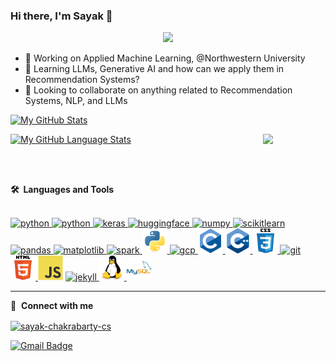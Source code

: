 ### Hi there, I'm Sayak 👋

<p align="center">
<!--   <img src="https://github.com/akshaym96/akshaym96/assets/6770064/7e429b6e-a37f-4496-a6db-d3a8690fd181"/> -->
  <img src="https://readme-typing-svg.demolab.com?font=Fira+Code&weight=800&duration=3000&pause=1000&center=true&vCenter=true&width=440&lines=ML+%7C+NLP+%7C+CV;Gen+AI+%7C+RecSys+%7C+FSL"/>
</p>

- 🔭 Working on Applied Machine Learning, @Northwestern University
- 🌱 Learning LLMs, Generative AI and how can we apply them in Recommendation Systems?
- 👯 Looking to collaborate on anything related to Recommendation Systems, NLP, and LLMs



[![My GitHub Stats](https://github-readme-stats.vercel.app/api/?username=hellokayas&rank_icon=github&show_icons=true&count_private=true&theme=tokyonight)]()

<img align='right' src='https://images.squarespace-cdn.com/content/v1/65a0568b2a8a070d96671ab0/1720490849916-GT3V81YEPI5DYMQCAIFX/Facetune_14-08-2023-21-07-42.JPG' width='100'>


[![My GitHub Language Stats](https://github-readme-stats.vercel.app/api/top-langs/?username=hellokayas&langs_count=5&theme=tokyonight)]()

  <br>
  <br>

<!-- <details>-->
  <b>🛠️&nbsp;&nbsp;Languages&nbsp;and&nbsp;Tools</b>
  <br>
  <br>
<p align="left">
    <a href="https://pytorch.org/" target="_blank"> <img src="https://upload.wikimedia.org/wikipedia/commons/1/10/PyTorch_logo_icon.svg" alt="python" width="40" height="40" /> </a>
    <a href="https://www.tensorflow.org/" target="_blank"> <img src="https://upload.wikimedia.org/wikipedia/commons/2/2d/Tensorflow_logo.svg" alt="python" width="40" height="40" /> </a>
  <a href="https://keras.io/" target="_blank"> <img src="https://upload.wikimedia.org/wikipedia/commons/thumb/a/ae/Keras_logo.svg/512px-Keras_logo.svg.png?20200317115153" alt="keras" width="40" height="40" /> </a>
  <a href="https://huggingface.co/" target="_blank"> <img src="https://huggingface.co/datasets/huggingface/brand-assets/resolve/main/hf-logo.svg" alt="huggingface" width="40" height="40" /> </a>
  <a href="https://numpy.org/" target="_blank"> <img src="https://upload.wikimedia.org/wikipedia/commons/thumb/3/31/NumPy_logo_2020.svg/512px-NumPy_logo_2020.svg.png?20200723114325" alt="numpy" width="40" height="40" /> </a>
  <a href="https://scikit-learn.org/stable/index.html" target="_blank"> <img src="https://upload.wikimedia.org/wikipedia/commons/thumb/0/05/Scikit_learn_logo_small.svg/260px-Scikit_learn_logo_small.svg.png?20180808062052" alt="scikitlearn" width="40" height="40" /> </a>
  <a href="https://pandas.pydata.org/" target="_blank"> <img src="https://upload.wikimedia.org/wikipedia/commons/thumb/e/ed/Pandas_logo.svg/512px-Pandas_logo.svg.png?20200209204934" alt="pandas" width="40" height="40" /> </a>
  <a href="https://matplotlib.org/" target="_blank"> <img src="https://upload.wikimedia.org/wikipedia/commons/thumb/8/84/Matplotlib_icon.svg/180px-Matplotlib_icon.svg.png?20150311090915" alt="matplotlib" width="40" height="40" /> </a>
  <a href="https://spark.apache.org/" target="_blank"> <img src="https://upload.wikimedia.org/wikipedia/commons/thumb/f/f3/Apache_Spark_logo.svg/512px-Apache_Spark_logo.svg.png?20210416091439" alt="spark" width="40" height="40" /> </a>
  <a href="https://www.python.org" target="_blank"> <img src="https://raw.githubusercontent.com/devicons/devicon/master/icons/python/python-original.svg" alt="python" width="40" height="40" /> </a>
<!--   <a href="https://aws.amazon.com" target="_blank"> <img src="https://raw.githubusercontent.com/devicons/devicon/master/icons/amazonwebservices/amazonwebservices-original-wordmark.svg" alt="aws" width="40" height="40" /> </a> -->
<!--   <a href="https://azure.microsoft.com/en-in/" target="_blank"> <img src="https://www.vectorlogo.zone/logos/microsoft_azure/microsoft_azure-icon.svg" alt="azure" width="40" height="40" /> </a> -->
  <a href="https://cloud.google.com" target="_blank"> <img src="https://www.vectorlogo.zone/logos/google_cloud/google_cloud-icon.svg" alt="gcp" width="40" height="40" /> </a>
<!--   <a href="https://www.docker.com/" target="_blank"> <img src="https://raw.githubusercontent.com/devicons/devicon/master/icons/docker/docker-original-wordmark.svg" alt="docker" width="40" height="40" /> </a> -->
<!--   <a href="https://kubernetes.io" target="_blank"> <img src="https://www.vectorlogo.zone/logos/kubernetes/kubernetes-icon.svg" alt="kubernetes" width="40" height="40" /> </a>     -->
<!--   <a href="https://flask.palletsprojects.com/" target="_blank"> <img src="https://www.vectorlogo.zone/logos/pocoo_flask/pocoo_flask-icon.svg" alt="flask" width="40" height="40" /> </a> -->
<!--   <a href="https://streamlit.io/" target="_blank"> <img src="https://image.pngaaa.com/798/5084798-middle.png" alt="streamlit" width="40" height="40" /> </a> -->
<!--   <a href="https://www.gnu.org/software/bash/" target="_blank"> <img src="https://www.vectorlogo.zone/logos/gnu_bash/gnu_bash-icon.svg" alt="bash" width="40" height="40" /> </a> -->
  <a href="https://www.cprogramming.com/" target="_blank"> <img src="https://raw.githubusercontent.com/devicons/devicon/master/icons/c/c-original.svg" alt="c" width="40" height="40" /> </a>
  <a href="https://www.w3schools.com/cpp/" target="_blank"> <img src="https://raw.githubusercontent.com/devicons/devicon/master/icons/cplusplus/cplusplus-original.svg" alt="cplusplus" width="40" height="40" /> </a>
  <a href="https://www.w3schools.com/css/" target="_blank"> <img src="https://raw.githubusercontent.com/devicons/devicon/master/icons/css3/css3-original-wordmark.svg" alt="css3" width="40" height="40" /> </a>
  <a href="https://git-scm.com/" target="_blank"> <img src="https://www.vectorlogo.zone/logos/git-scm/git-scm-icon.svg" alt="git" width="40" height="40" /> </a>
  <a href="https://www.w3.org/html/" target="_blank"> <img src="https://raw.githubusercontent.com/devicons/devicon/master/icons/html5/html5-original-wordmark.svg" alt="html5" width="40" height="40" /> </a>
  <a href="https://developer.mozilla.org/en-US/docs/Web/JavaScript" target="_blank"><img src="https://raw.githubusercontent.com/devicons/devicon/master/icons/javascript/javascript-original.svg" alt="javascript" width="40" height="40" /></a>
  <a href="https://jekyllrb.com/" target="_blank"> <img src="https://www.vectorlogo.zone/logos/jekyllrb/jekyllrb-icon.svg" alt="jekyll" width="40" height="40" /> </a>
<!--   <a href="https://www.jenkins.io" target="_blank"> <img src="https://www.vectorlogo.zone/logos/jenkins/jenkins-icon.svg" alt="jenkins" width="40" height="40" /> </a> -->
  <a href="https://www.linux.org/" target="_blank"> <img src="https://raw.githubusercontent.com/devicons/devicon/master/icons/linux/linux-original.svg" alt="linux" width="40" height="40" /> </a>
<!--   <a href="https://www.microsoft.com/en-us/sql-server" target="_blank"> <img src="https://www.svgrepo.com/show/303229/microsoft-sql-server-logo.svg" alt="mssql" width="40" height="40" /> </a> -->
  <a href="https://www.mysql.com/" target="_blank"> <img src="https://raw.githubusercontent.com/devicons/devicon/master/icons/mysql/mysql-original-wordmark.svg" alt="mysql" width="40" height="40" /> </a>
<!--   <a href="https://www.nginx.com" target="_blank"> <img src="https://raw.githubusercontent.com/devicons/devicon/master/icons/nginx/nginx-original.svg" alt="nginx" width="40" height="40" /> </a> -->
<!--   <a href="https://www.postgresql.org" target="_blank"> <img src="https://raw.githubusercontent.com/devicons/devicon/master/icons/postgresql/postgresql-original-wordmark.svg" alt="postgresql" width="40" height="40" /> </a> -->
<!--   <a href="https://postman.com" target="_blank"> <img src="https://www.vectorlogo.zone/logos/getpostman/getpostman-icon.svg" alt="postman" width="40" height="40" /> </a> -->
<!--   <a href="https://reactjs.org/" target="_blank"> <img src="https://raw.githubusercontent.com/devicons/devicon/master/icons/react/react-original-wordmark.svg" alt="react" width="40" height="40" /> </a> -->
<!--   <a href="https://www.sqlite.org/" target="_blank"> <img src="https://www.vectorlogo.zone/logos/sqlite/sqlite-icon.svg" alt="sqlite" width="40" height="40" /> </a> -->
</p>
<!--</details> -->

<hr/>

🔗 &nbsp;**Connect with me**
<p align="left">
<a href="https://www.linkedin.com/in/sayak-chakrabarty-cs" target="blank"><img align="center" src="https://raw.githubusercontent.com/rahuldkjain/github-profile-readme-generator/master/src/images/icons/Social/linked-in-alt.svg" alt="sayak-chakrabarty-cs" height="30" width="40" /></a>

[![Gmail Badge](https://img.shields.io/badge/-pidnas94335@gmail.com-c14438?style=flat-square&logo=Gmail&logoColor=white&link=mailto:pidnas94335@gmail.com)](mailto:pidnas94335@gmail.com) 
